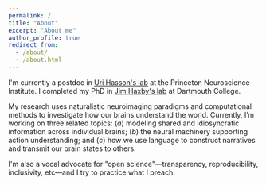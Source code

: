 ```yaml
---
permalink: /
title: "About"
excerpt: "About me"
author_profile: true
redirect_from: 
  - /about/
  - /about.html
---
```


I'm currently a postdoc in [Uri Hasson's lab](https://www.hassonlab.com/) at
the Princeton Neuroscience Institute. I completed my PhD in [Jim Haxby's lab](http://haxbylab.dartmouth.edu/) at Dartmouth College.

My research uses naturalistic neuroimaging paradigms and computational methods to investigate how our brains understand the world. Currently, I’m working on three related topics: (_a_) modeling shared and idiosyncratic information across individual brains; (_b_) the neural machinery supporting action understanding; and (_c_) how we use language to construct narratives and transmit our brain states to others.

I'm also a vocal advocate for "open science"&mdash;transparency, reproducibility, inclusivity, etc&mdash;and I try to practice what I preach.
